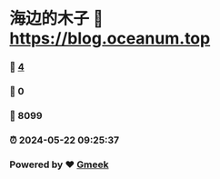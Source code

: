 # 海边的木子 :link: https://blog.oceanum.top 
### :page_facing_up: [4](https://blog.oceanum.top/tag.html) 
### :speech_balloon: 0 
### :hibiscus: 8099 
### :alarm_clock: 2024-05-22 09:25:37 
### Powered by :heart: [Gmeek](https://github.com/Meekdai/Gmeek)
